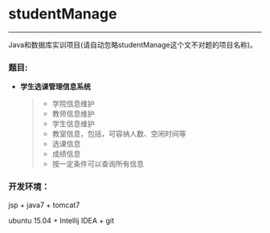 # studentManage

---

Java和数据库实训项目(请自动忽略studentManage这个文不对题的项目名称)。


### 题目:

- **学生选课管理信息系统**
    
    > + 学院信息维护
    > + 教师信息维护
    > + 学生信息维护
    > + 教室信息，包括，可容纳人数、空闲时间等
    > + 选课信息
    > + 成绩信息
    > + 按一定条件可以查询所有信息



### 开发环境：

jsp + java7 + tomcat7

ubuntu 15.04 + Intellij IDEA + git
